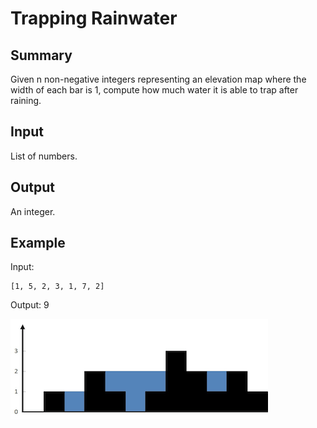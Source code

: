 # Trapping Rainwater

## Summary

Given n non-negative integers representing an elevation map where the width of each bar is 1, compute how much water it is able to trap after raining.

## Input

List of numbers.

## Output

An integer.

## Example

Input:

```
[1, 5, 2, 3, 1, 7, 2]
```

Output: 9

![](./rainwatertrap.png)